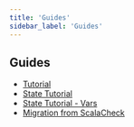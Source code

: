 ```yaml
---
title: 'Guides'
sidebar_label: 'Guides'
---
```

## Guides

- [Tutorial](tutorial.md)
- [State Tutorial](state-tutorial.md)
- [State Tutorial - Vars](state-tutorial-vars.md)
- [Migration from ScalaCheck](migration-scalacheck.md)
